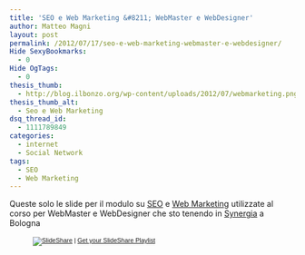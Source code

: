 ```yaml
---
title: 'SEO e Web Marketing &#8211; WebMaster e WebDesigner'
author: Matteo Magni
layout: post
permalink: /2012/07/17/seo-e-web-marketing-webmaster-e-webdesigner/
Hide SexyBookmarks:
  - 0
Hide OgTags:
  - 0
thesis_thumb:
  - http://blog.ilbonzo.org/wp-content/uploads/2012/07/webmarketing.png
thesis_thumb_alt:
  - Seo e Web Marketing
dsq_thread_id:
  - 1111789849
categories:
  - internet
  - Social Network
tags:
  - SEO
  - Web Marketing
---
```

Queste solo le slide per il modulo su <a href="http://it.wikipedia.org/wiki/Ottimizzazione_(motori_di_ricerca)" title="wikipedia SEO" target="_blank">SEO</a> e <a href="http://it.wikipedia.org/wiki/Webmarketing" title="web marketing su wikipedia" target="_blank">Web Marketing</a> utilizzate al corso per WebMaster e WebDesigner che sto tenendo in <a href="http://www.synergia.it/" title="Synergia" target="_blank">Synergia</a> a Bologna

<div style="width:422px;margin:auto;">
  <div style="font-size:11px;font-family:tahoma,arial;height:26px;padding-top:2px;text-align:left;">
    <a title="SlideShare" href="http://www.slideshare.net/?src=multiwidget"><img src="http://static.slidesharecdn.com/swf/logo_embd.png" style="border:0px none;margin-bottom:-5px" alt="SlideShare" /></a> | <a href="http://www.slideshare.net/widgets/playlist" title="Get your SlideShare Playlist">Get your SlideShare Playlist</a>
  </div>
</div>

<div class='kindleWidget kindleLight' >
  
</div>


